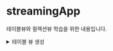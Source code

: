 # streamingApp
테이블뷰와 컬렉션뷰 학습을 위한 내용입니다.

<details>
<summary>테이블 뷰 생성</summary>
  
# 🎯주요 작업

- [x]  enum을 이용하여 각 섹션에 셀 나타내기.....sss

# 📚학습내용

제약조건에 항상 어려움이 겪었는데, 해보면서 제약조건에 조금 더 가까워졌다고 생각합니다.

enum을 이용해서 테이블 뷰의 섹션에 맞는 셀을 나타내는 것을 배우면서 이런 방법이 효율적이겠다고 생각을 하였습니다.

**preferredStatusBarStyle :** iOS앱에서 상태 바의 스타일을 지정하는 속성

**supportedInterfaceOrientations :** 앱이 지원하는 화면방향을 설정하는 메소드

# 🤔결과
<img width="413" alt="스크린샷 2024-05-02 오후 12 20 42" src="https://github.com/joho2022/streamingApp/assets/104732020/4ff737e4-e69c-49a8-8a94-d12aec86d135">
</div>
</details>
